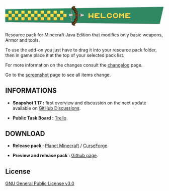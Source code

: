 ![DownloadTitle](/img/ProfileBanner.png)

Resource pack for Minecraft Java Edition that modifies only basic weapons, Armor and tools.

To use the add-on you just have to drag it into your resource pack folder, then in game place it at the top of your selected pack list.

For more information on the changes consult the [changelog](about.md) page.

Go to the [screenshot](screen.md) page to see all items change.

## **INFORMATIONS**

- **Snapshot 1.17 :** first overview and discussion on the next update available on [GitHub Discussions](https://github.com/N3siOS/Nesios_Stuff_Addon/discussions/).

- **Public Task Board :**  [Trello](https://trello.com/b/YKjshhmy/public-task-board).

## **DOWNLOAD**

- **Release pack :** [Planet Minecraft](https://www.planetminecraft.com/texture-pack/nesios-better-stuff/) / [CurseForge](https://www.curseforge.com/minecraft/texture-packs/nesios-stuff-addon).

- **Preview and release pack :** [Github page](https://github.com/N3siOS/Nesios_Stuff_Addon/releases).


## **License**

[GNU General Public License v3.0](https://choosealicense.com/licenses/gpl-3.0/)
